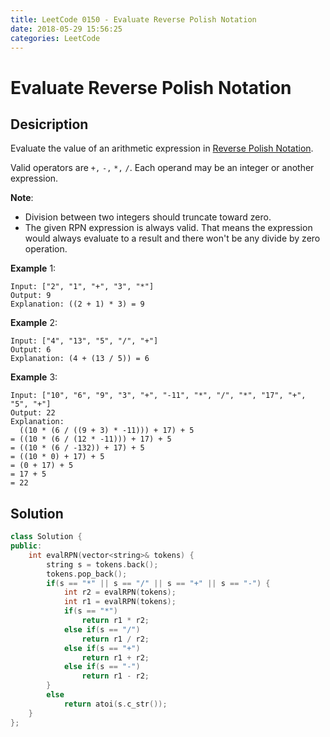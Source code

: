 ```yaml
---
title: LeetCode 0150 - Evaluate Reverse Polish Notation
date: 2018-05-29 15:56:25
categories: LeetCode
---
```

# Evaluate Reverse Polish Notation

<!--more-->

## Desicription

Evaluate the value of an arithmetic expression in [Reverse Polish Notation](https://en.wikipedia.org/wiki/Reverse_Polish_notation).

Valid operators are `+,` `-,` `*,` `/`. Each operand may be an integer or another expression.

**Note**:

- Division between two integers should truncate toward zero.
- The given RPN expression is always valid. That means the expression would always evaluate to a result and there won't be any divide by zero operation.

**Example** 1:

```
Input: ["2", "1", "+", "3", "*"]
Output: 9
Explanation: ((2 + 1) * 3) = 9
```

**Example** 2:

```
Input: ["4", "13", "5", "/", "+"]
Output: 6
Explanation: (4 + (13 / 5)) = 6
```

**Example** 3:

```
Input: ["10", "6", "9", "3", "+", "-11", "*", "/", "*", "17", "+", "5", "+"]
Output: 22
Explanation: 
  ((10 * (6 / ((9 + 3) * -11))) + 17) + 5
= ((10 * (6 / (12 * -11))) + 17) + 5
= ((10 * (6 / -132)) + 17) + 5
= ((10 * 0) + 17) + 5
= (0 + 17) + 5
= 17 + 5
= 22
```

## Solution

```cpp
class Solution {
public:
    int evalRPN(vector<string>& tokens) {
        string s = tokens.back();
        tokens.pop_back();
        if(s == "*" || s == "/" || s == "+" || s == "-") {
            int r2 = evalRPN(tokens);
            int r1 = evalRPN(tokens);
            if(s == "*")
                return r1 * r2;
            else if(s == "/")
                return r1 / r2;
            else if(s == "+")
                return r1 + r2;
            else if(s == "-")
                return r1 - r2;
        }
        else
            return atoi(s.c_str());
    }
};
```